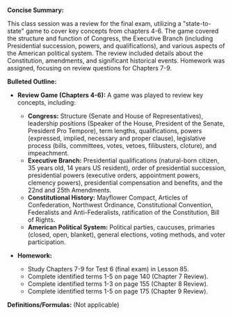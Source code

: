 **Concise Summary:**

This class session was a review for the final exam, utilizing a "state-to-state" game to cover key concepts from chapters 4-6.  The game covered the structure and function of Congress, the Executive Branch (including Presidential succession, powers, and qualifications), and various aspects of the American political system.  The review included details about the Constitution, amendments, and significant historical events. Homework was assigned, focusing on review questions for Chapters 7-9.


**Bulleted Outline:**

* **Review Game (Chapters 4-6):**  A game was played to review key concepts, including:
    * **Congress:**  Structure (Senate and House of Representatives), leadership positions (Speaker of the House, President of the Senate, President Pro Tempore), term lengths, qualifications, powers (expressed, implied, necessary and proper clause), legislative process (bills, committees, votes, vetoes, filibusters, cloture), and impeachment.
    * **Executive Branch:** Presidential qualifications (natural-born citizen, 35 years old, 14 years US resident), order of presidential succession, presidential powers (executive orders, appointment powers, clemency powers), presidential compensation and benefits, and the 22nd and 25th Amendments.
    * **Constitutional History:** Mayflower Compact, Articles of Confederation, Northwest Ordinance, Constitutional Convention, Federalists and Anti-Federalists, ratification of the Constitution, Bill of Rights.
    * **American Political System:**  Political parties, caucuses, primaries (closed, open, blanket), general elections, voting methods, and voter participation.

* **Homework:**
    * Study Chapters 7-9 for Test 6 (final exam) in Lesson 85.
    * Complete identified terms 1-5 on page 140 (Chapter 7 Review).
    * Complete identified terms 1-3 on page 155 (Chapter 8 Review).
    * Complete identified terms 1-5 on page 175 (Chapter 9 Review).


**Definitions/Formulas:** (Not applicable)

